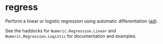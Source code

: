 regress
=======

Perform a linear or logistic regression using automatic differentiation ([ad](http://hackage.haskell.org/package/ad)).

See the haddocks for `Numeric.Regression.Linear` and `Numeric.Regression.Logistic` for documentation and examples.
